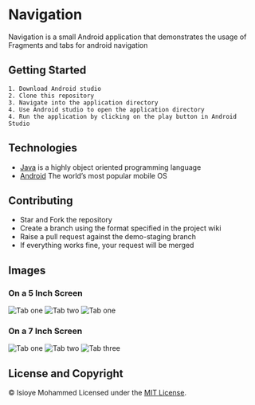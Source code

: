 # Navigation

Navigation is a small Android application that demonstrates the usage of Fragments and tabs for android navigation
## Getting Started

```
1. Download Android studio
2. Clone this repository
3. Navigate into the application directory
4. Use Android studio to open the application directory
4. Run the application by clicking on the play button in Android Studio
```

## Technologies
- [Java](https://www.java.com/en/) is a highly object oriented programming language
- [Android](https://www.android.com/) The world’s most popular mobile OS

## Contributing
- Star and Fork the repository
- Create a branch using the format specified in the project wiki
- Raise a pull request against the demo-staging branch
- If everything works fine, your request will be merged

## Images
### On a 5 Inch Screen
![Tab one](images/Screen%20Shot%202018-06-20%20at%2011.10.34%20AM.png)
![Tab two](images/Screen%20Shot%202018-06-20%20at%2011.10.44%20AM.png)
![Tab one](images/Screen%20Shot%202018-06-20%20at%2011.10.51%20AM.png)


### On a 7 Inch Screen
![Tab one](images/Screen%20Shot%202018-06-20%20at%2011.12.39%20AM.png)
![Tab two](images/Screen%20Shot%202018-06-20%20at%2011.12.51%20AM.png)
![Tab three](images/Screen%20Shot%202018-06-20%20at%2011.12.58%20AM.png)

## License and Copyright
&copy; Isioye Mohammed
Licensed under the [MIT License](LICENSE).